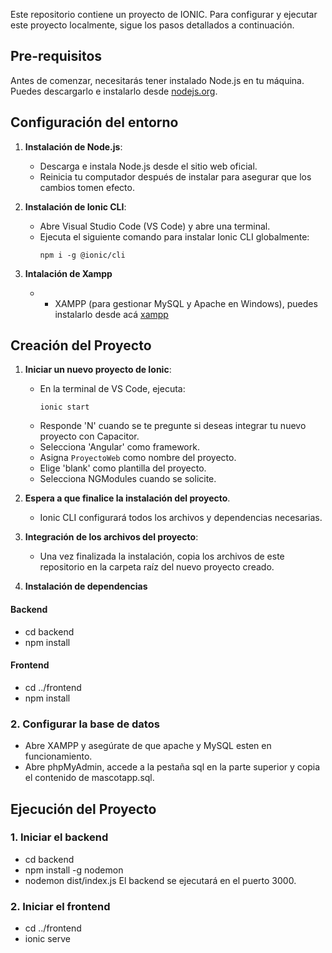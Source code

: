 Este repositorio contiene un proyecto de IONIC. Para configurar y ejecutar este proyecto localmente, sigue los pasos detallados a continuación.

## Pre-requisitos

Antes de comenzar, necesitarás tener instalado Node.js en tu máquina. Puedes descargarlo e instalarlo desde [nodejs.org](https://nodejs.org/en/download/).

## Configuración del entorno

1. **Instalación de Node.js**:
   - Descarga e instala Node.js desde el sitio web oficial.
   - Reinicia tu computador después de instalar para asegurar que los cambios tomen efecto.

2. **Instalación de Ionic CLI**:
   - Abre Visual Studio Code (VS Code) y abre una terminal.
   - Ejecuta el siguiente comando para instalar Ionic CLI globalmente:
     ```
     npm i -g @ionic/cli
     ```
3. **Intalación de Xampp**
   - - XAMPP (para gestionar MySQL y Apache en Windows), puedes instalarlo desde acá [xampp](https://www.apachefriends.org/es/download.html)

## Creación del Proyecto

1. **Iniciar un nuevo proyecto de Ionic**:
   - En la terminal de VS Code, ejecuta:
     ```
     ionic start
     ```
   - Responde 'N' cuando se te pregunte si deseas integrar tu nuevo proyecto con Capacitor.
   - Selecciona 'Angular' como framework.
   - Asigna `ProyectoWeb` como nombre del proyecto.
   - Elige 'blank' como plantilla del proyecto.
   - Selecciona NGModules cuando se solicite.

2. **Espera a que finalice la instalación del proyecto**.
   - Ionic CLI configurará todos los archivos y dependencias necesarias.

3. **Integración de los archivos del proyecto**:
   - Una vez finalizada la instalación, copia los archivos de este repositorio en la carpeta raíz del nuevo proyecto creado.
4. **Instalación de dependencias**
#### Backend
   * cd backend
   * npm install
#### Frontend
   * cd ../frontend
   * npm install
### 2. Configurar la base de datos
- Abre XAMPP y asegúrate de que apache y MySQL esten en funcionamiento.
- Abre phpMyAdmin, accede a la pestaña sql en la parte superior y copia el contenido de mascotapp.sql.

## Ejecución del Proyecto

### 1. Iniciar el backend
* cd backend
* npm install -g nodemon
* nodemon dist/index.js
El backend se ejecutará en el puerto 3000.

### 2. Iniciar el frontend
* cd ../frontend
* ionic serve
